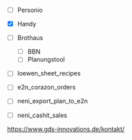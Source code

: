 - [ ] Personio
- [x] Handy
- [ ] Brothaus
	- [ ] BBN
	- [ ] Planungstool
- [ ] loewen_sheet_recipes
- [ ] e2n_corazon_orders
- [ ] neni_export_plan_to_e2n
- [ ] neni_cashit_sales



https://www.gds-innovations.de/kontakt/